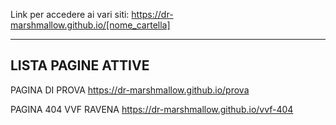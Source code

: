 Link per accedere ai vari siti:
https://dr-marshmallow.github.io/[nome_cartella]

---
LISTA PAGINE ATTIVE
---
PAGINA DI PROVA
https://dr-marshmallow.github.io/prova

PAGINA 404 VVF RAVENA
https://dr-marshmallow.github.io/vvf-404
